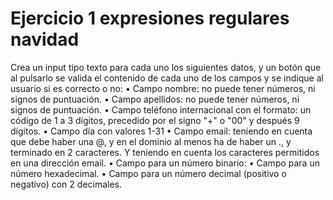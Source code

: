 # Ejercicio 1 expresiones regulares navidad

Crea un input tipo texto para cada uno los siguientes datos, y un botón que al
pulsarlo se valida el contenido de cada uno de los campos y se indique al usuario si
es correcto o no:
• Campo nombre: no puede tener números, ni signos de puntuación.
• Campo apellidos: no puede tener números, ni signos de puntuación.
• Campo teléfono internacional con el formato: un código de 1 a 3 dígitos, precedido
por el signo "+" o "00" y después 9 dígitos.
• Campo día con valores 1-31
• Campo email: teniendo en cuenta que debe haber una @, y en el dominio al menos ha
de haber un ., y terminado en 2 caracteres. Y teniendo en cuenta los caracteres
permitidos en una dirección email.
• Campo para un número binario:
• Campo para un número hexadecimal.
• Campo para un número decimal (positivo o negativo) con 2 decimales.
